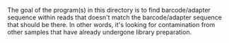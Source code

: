 The goal of the program(s) in this directory is to find barcode/adapter sequence within reads that doesn't match the barcode/adapter sequence that should be there. In other words, it's looking for contamination from other samples that have already undergone library preparation.
